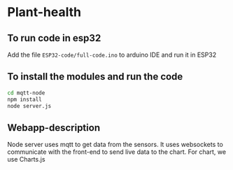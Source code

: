 # Plant-health


## To run code in esp32
Add the file `ESP32-code/full-code.ino` to arduino IDE and run it in ESP32


## To install the modules and run the code
```bash
cd mqtt-node
npm install
node server.js
```


## Webapp-description

Node server uses mqtt to get data from the sensors.
It uses websockets to communicate with the front-end to send live data to the chart.
For chart, we use Charts.js
